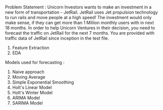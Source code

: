 Problem Statement : Unicorn Investors wants to make an investment in a new form of transportation - JetRail. JetRail uses Jet propulsion technology to run rails and move people at a high speed! The investment would only make sense, if they can get more than 1 Million monthly users with in next 18 months. In order to help Unicorn Ventures in their decision, you need to forecast the traffic on JetRail for the next 7 months. You are provided with traffic data of JetRail since inception in the test file.

1. Feature Extraction
2. EDA

Models used for forecasting : 
1. Naive approach
2. Moving Average
3. Simple Exponential Smoothing
4. Holt's Linear Model
5. Holt's Winter Model
6. ARIMA Model
7. SARIMA Model

